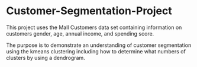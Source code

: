 # Customer-Segmentation-Project

This project uses the Mall Customers data set containing information on customers gender, age, annual income, and spending score.

The purpose is to demonstrate an understanding of customer segmentation using the kmeans clustering including how to determine what numbers of clusters by using a dendrogram. 
